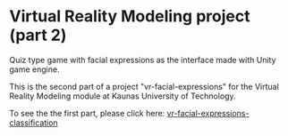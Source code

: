 # Virtual Reality Modeling project (part 2)

Quiz type game with facial expressions as the interface made with Unity game engine.

This is the second part of a project "vr-facial-expressions" for the Virtual Reality Modeling module at Kaunas University of Technology.

To see the the first part, please click here: <a href="https://github.com/gMatas/vr-facial-expressions-classification">vr-facial-expressions-classification</a>
